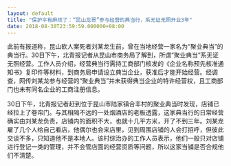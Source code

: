 ```yaml
---
layout: default
title: "保护伞有麻烦了：“昆山龙哥”参与经营的典当行，系无证无照开业3年"
date: 2018-08-30T23:59:59.000000+08:00
---
```


此前有报道称，昆山砍人案死者刘某龙生前，曾在当地经营一家名为“聚业典当”的典当行。30日下午，北青报记者从昆山市商务局了解到，所谓“聚业典当”系无证无照经营。工作人员介绍，经营典当行需持工商部门核发的《企业名称预先核准通知书》复印件等材料，到商务局申请设立典当企业，获准后才能开始经营。经调查，网传刘某龙参与经营的“聚业典当”并未获得典当企业的特许经营权，且工商部门也未有同名企业的工商注册信息。

30日下午，北青报记者赶到位于昆山市陆家镇合丰村的聚业典当时发现，店铺已经拉上了卷帘门。与其相隔不远的一处烟酒店的老板透露，这家典当行的日常经营确实由刘某龙负责，店铺内的面积不大，也就十几平方米，开了不到三年。刘某龙雇了几个人给自己看店，他偶尔也会来店里，见到周围店铺的人会打招呼，但彼此交谈不多，只知道他不是本地人。该村综治办的工作人员表示，他们一般只对店铺进行登记一类的管理，并不会管店面的经营资质等问题，所以这家当铺是否合规他们不清楚。

